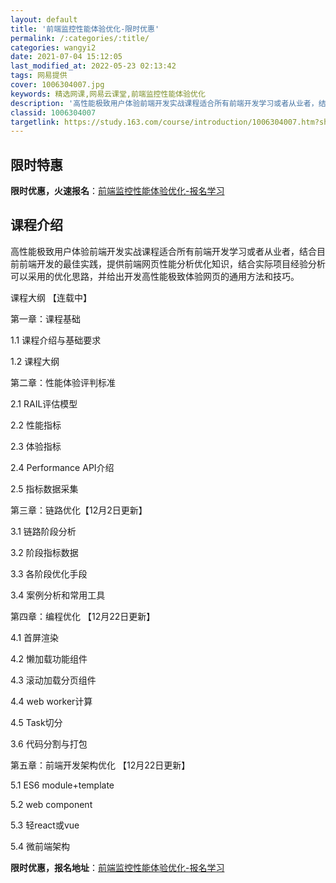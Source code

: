 ```yaml
---
layout: default
title: '前端监控性能体验优化-限时优惠'
permalink: /:categories/:title/
categories: wangyi2
date: 2021-07-04 15:12:05
last_modified_at: 2022-05-23 02:13:42
tags: 网易提供
cover: 1006304007.jpg
keywords: 精选网课,网易云课堂,前端监控性能体验优化
description: '高性能极致用户体验前端开发实战课程适合所有前端开发学习或者从业者，结合目前前端开发的最佳实践，提供前端网页性能分析优化知'
classid: 1006304007
targetlink: https://study.163.com/course/introduction/1006304007.htm?share=1&shareId=1025206652&utm_campaign=share&utm_medium=iphoneShare&utm_source=&utm_u=1025206652
---
```


## 限时特惠

**限时优惠，火速报名**：[前端监控性能体验优化-报名学习](https://study.163.com/course/introduction/1006304007.htm?share=1&shareId=1025206652&utm_campaign=share&utm_medium=iphoneShare&utm_source=&utm_u=1025206652)

## 课程介绍

高性能极致用户体验前端开发实战课程适合所有前端开发学习或者从业者，结合目前前端开发的最佳实践，提供前端网页性能分析优化知识，结合实际项目经验分析可以采用的优化思路，并给出开发高性能极致体验网页的通用方法和技巧。



课程大纲 【连载中】

第一章：课程基础

1.1 课程介绍与基础要求

1.2 课程大纲



第二章：性能体验评判标准

2.1 RAIL评估模型

2.2 性能指标

2.3 体验指标

2.4 Performance API介绍

2.5 指标数据采集 



第三章：链路优化【12月2日更新】

3.1 链路阶段分析

3.2 阶段指标数据

3.3 各阶段优化手段

3.4 案例分析和常用工具



第四章：编程优化 【12月22日更新】

4.1 首屏渲染

4.2 懒加载功能组件

4.3 滚动加载分页组件

4.4 web worker计算

4.5 Task切分

3.6 代码分割与打包



第五章：前端开发架构优化 【12月22日更新】

5.1 ES6 module+template

5.2 web component

5.3 轻react或vue

5.4 微前端架构

**限时优惠，报名地址**：[前端监控性能体验优化-报名学习](https://study.163.com/course/introduction/1006304007.htm?share=1&shareId=1025206652&utm_campaign=share&utm_medium=iphoneShare&utm_source=&utm_u=1025206652)

